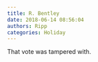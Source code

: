 ```yaml
---
title: R. Bentley
date: 2018-06-14 08:56:04
authors: Ripp
categories: Holiday
---
```


 That vote was tampered with.